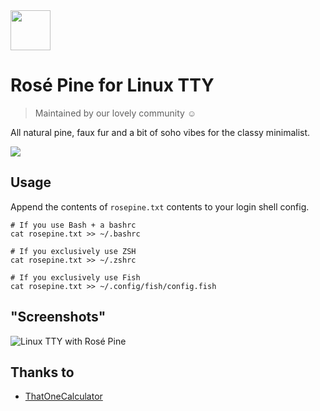 <img src="https://github.com/rose-pine/rose-pine-theme/blob/master/assets/icon.png" width="64" />

# Rosé Pine for Linux TTY

> Maintained by our lovely community ☺️

All natural pine, faux fur and a bit of soho vibes for the classy minimalist.

[![](https://img.shields.io/badge/Rosé%20Pine%20Theme-191724)](https://github.com/rose-pine/rose-pine-theme)

## Usage

Append the contents of `rosepine.txt` contents to your login shell config.

```shhttps://github.com/DingShizhe/Desmos-Desktop
# If you use Bash + a bashrc
cat rosepine.txt >> ~/.bashrc

# If you exclusively use ZSH
cat rosepine.txt >> ~/.zshrc

# If you exclusively use Fish
cat rosepine.txt >> ~/.config/fish/config.fish
```

## "Screenshots"

![Linux TTY with Rosé Pine](https://cdn.discordapp.com/attachments/767172954395639811/776229050804862976/IMG_20201111_153613.jpg)

## Thanks to 

- [ThatOneCalculator](https://github.com/thatonecalculator)
